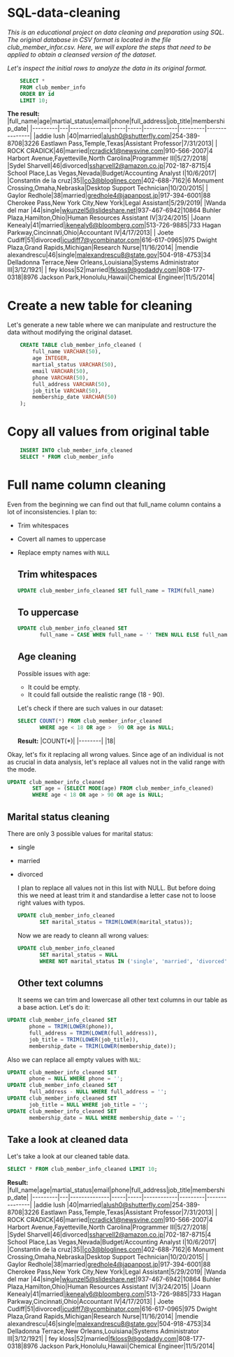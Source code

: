 # SQL-data-cleaning
_This is an educational project on data cleaning and preparation using SQL. The original database in CSV format is located in the file club_member_infor.csv. Here, we will explore the steps that need to be applied to obtain a cleansed version of the dataset._

_Let's inspect the initial rows to analyze the data in its original format._

```sql
    SELECT *
    FROM club_member_info
    ORDER BY id
    LIMIT 10;
```

**The result:**
|full_name|age|martial_status|email|phone|full_address|job_title|membership_date|
|---------|---|--------------|-----|-----|------------|---------|---------------|
|addie lush
|40|married|alush0@shutterfly.com|254-389-8708|3226 Eastlawn Pass,Temple,Texas|Assistant Professor|7/31/2013|
|      ROCK CRADICK|46|married|rcradick1@newsvine.com|910-566-2007|4 Harbort Avenue,Fayetteville,North Carolina|Programmer III|5/27/2018|
|Sydel Sharvell|46|divorced|ssharvell2@amazon.co.jp|702-187-8715|4 School Place,Las Vegas,Nevada|Budget/Accounting Analyst I|10/6/2017|
|Constantin de la cruz|35||co3@bloglines.com|402-688-7162|6 Monument Crossing,Omaha,Nebraska|Desktop Support Technician|10/20/2015|
|  Gaylor Redhole|38|married|gredhole4@japanpost.jp|917-394-6001|88 Cherokee Pass,New York City,New York|Legal Assistant|5/29/2019|
|Wanda del mar       |44|single|wkunzel5@slideshare.net|937-467-6942|10864 Buhler Plaza,Hamilton,Ohio|Human Resources Assistant IV|3/24/2015|
|Joann Kenealy|41|married|jkenealy6@bloomberg.com|513-726-9885|733 Hagan Parkway,Cincinnati,Ohio|Accountant IV|4/17/2013|
|   Joete Cudiff|51|divorced|jcudiff7@ycombinator.com|616-617-0965|975 Dwight Plaza,Grand Rapids,Michigan|Research Nurse|11/16/2014|
|mendie alexandrescu|46|single|malexandrescu8@state.gov|504-918-4753|34 Delladonna Terrace,New Orleans,Louisiana|Systems Administrator III|3/12/1921|
| fey kloss|52|married|fkloss9@godaddy.com|808-177-0318|8976 Jackson Park,Honolulu,Hawaii|Chemical Engineer|11/5/2014|

# Create a new table for cleaning

Let's generate a new table where we can manipulate and restructure the data without modifying the original dataset.

```sql
    CREATE TABLE club_member_info_cleaned (
	    full_name VARCHAR(50),
	    age INTEGER,
	    martial_status VARCHAR(50),
	    email VARCHAR(50),
	    phone VARCHAR(50),
	    full_address VARCHAR(50),
	    job_title VARCHAR(50),
	    membership_date VARCHAR(50)
    );
```

# Copy all values from original table

```sql
    INSERT INTO club_member_info_cleaned
    SELECT * FROM club_member_info
```


# Full name column cleaning

Even from the beginning we can find out that full_name column contains a lot of inconsistencies. I plan to:

- Trim whitespaces
- Covert all names to uppercase
- Replace empty names with `NULL`

  ## Trim whitespaces
  ```sql
  UPDATE club_member_info_cleaned SET full_name = TRIM(full_name)
  ```

  ## To uppercase
  ```sql
  UPDATE club_member_info_cleaned SET
         full_name = CASE WHEN full_name = '' THEN NULL ELSE full_name END;
  ```

  ## Age cleaning

  Possible issues with age:

  - It could be empty.
  - It could fall outside the realistic range (18 - 90).
 
  Let's check if there are such values in our dataset:
  ```sql
  SELECT COUNT(*) FROM club_member_infor_cleaned
         WHERE age < 18 OR age >  90 OR age is NULL;
  ```
  **Result:**
|COUNT(*)|
|--------|
|18|

Okay, let's fix it replacing all wrong values. Since age of an individual is not as crucial in data analysis, let's replace all values not in the valid range with the mode.

```sql
UPDATE club_member_info_cleaned
        SET age = (SELECT MODE(age) FROM club_member_info_cleaned)
        WHERE age < 18 OR age > 90 OR age is NULL;
```

## Marital status cleaning

There are only 3 possible values for marital status:
- single
- married
- divorced

  I plan to replace all values not in this list with NULL. But before doing this we need at least trim it and standardise a letter case not to loose right values with typos.

  ```sql
  UPDATE club_member_info_cleaned
         SET marital_status = TRIM(LOWER(marital_status));
  ```

  Now we are ready to cleann all wrong values:

  ```sql
  UPDATE club_member_info_cleaned
         SET marital_status = NULL
         WHERE NOT marital_status IN ('single', 'married', 'divorced');
  ```

  ## Other text columns

  It seems we can trim and lowercase all other text columns in our table as a base action. Let's do it:

```sql
UPDATE club_member_info_cleaned SET
       phone = TRIM(LOWER(phone)),
       full_address = TRIM(LOWER(full_address)),
       job_title = TRIM(LOWER(job_title)),
       membership_date = TRIM(LOWER(membership_date));
```

Also we can replace all empty values with `NUL`:

```sql
UPDATE club_member_info_cleaned SET
       phone = NULL WHERE phone = '';
UPDATE club_member_info_cleaned SET
       full_address - NULL WHERE full_address = '';
UPDATE club_member_info_cleaned SET
       job_title = NULL WHERE job_title = '';
UPDATE club_member_info_cleaned SET
       membership_date = NULL WHERE membership_date = '';
```

## Take a look at cleaned data
Let's take a look at our cleaned table data.

```sql
SELECT * FROM club_member_info_cleaned LIMIT 10;
```

**Result:**
|full_name|age|martial_status|email|phone|full_address|job_title|membership_date|
|---------|---|--------------|-----|-----|------------|---------|---------------|
|addie lush
|40|married|alush0@shutterfly.com|254-389-8708|3226 Eastlawn Pass,Temple,Texas|Assistant Professor|7/31/2013|
|      ROCK CRADICK|46|married|rcradick1@newsvine.com|910-566-2007|4 Harbort Avenue,Fayetteville,North Carolina|Programmer III|5/27/2018|
|Sydel Sharvell|46|divorced|ssharvell2@amazon.co.jp|702-187-8715|4 School Place,Las Vegas,Nevada|Budget/Accounting Analyst I|10/6/2017|
|Constantin de la cruz|35||co3@bloglines.com|402-688-7162|6 Monument Crossing,Omaha,Nebraska|Desktop Support Technician|10/20/2015|
|  Gaylor Redhole|38|married|gredhole4@japanpost.jp|917-394-6001|88 Cherokee Pass,New York City,New York|Legal Assistant|5/29/2019|
|Wanda del mar       |44|single|wkunzel5@slideshare.net|937-467-6942|10864 Buhler Plaza,Hamilton,Ohio|Human Resources Assistant IV|3/24/2015|
|Joann Kenealy|41|married|jkenealy6@bloomberg.com|513-726-9885|733 Hagan Parkway,Cincinnati,Ohio|Accountant IV|4/17/2013|
|   Joete Cudiff|51|divorced|jcudiff7@ycombinator.com|616-617-0965|975 Dwight Plaza,Grand Rapids,Michigan|Research Nurse|11/16/2014|
|mendie alexandrescu|46|single|malexandrescu8@state.gov|504-918-4753|34 Delladonna Terrace,New Orleans,Louisiana|Systems Administrator III|3/12/1921|
| fey kloss|52|married|fkloss9@godaddy.com|808-177-0318|8976 Jackson Park,Honolulu,Hawaii|Chemical Engineer|11/5/2014|

  

  
